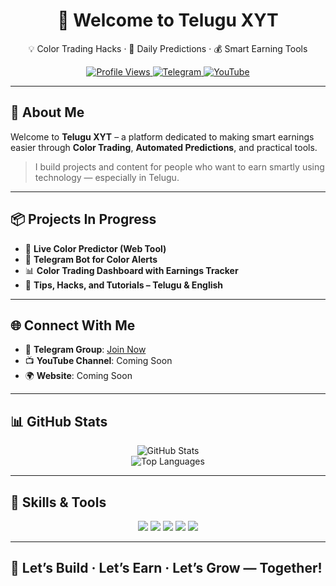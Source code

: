 <h1 align="center">👋 Welcome to Telugu XYT</h1>

<p align="center">
  💡 Color Trading Hacks · 🎯 Daily Predictions · 💰 Smart Earning Tools  
</p>

<p align="center">
  <a href="https://github.com/TeluguXYT">
    <img src="https://komarev.com/ghpvc/?username=TeluguXYT&style=flat-square&color=blue" alt="Profile Views" />
  </a>
  <a href="https://t.me/YourGroupLinkHere">
    <img src="https://img.shields.io/badge/Telegram-Join%20Now-blue?style=flat-square&logo=telegram" alt="Telegram" />
  </a>
  <a href="#">
    <img src="https://img.shields.io/badge/YouTube-Coming%20Soon-red?style=flat-square&logo=youtube" alt="YouTube" />
  </a>
</p>

---

## 🚀 About Me

Welcome to **Telugu XYT** – a platform dedicated to making smart earnings easier through **Color Trading**, **Automated Predictions**, and practical tools.

> I build projects and content for people who want to earn smartly using technology — especially in Telugu.

---

## 📦 Projects In Progress

- 🔮 **Live Color Predictor (Web Tool)**
- 📲 **Telegram Bot for Color Alerts**
- 📊 **Color Trading Dashboard with Earnings Tracker**
- 📘 **Tips, Hacks, and Tutorials – Telugu & English**

---

## 🌐 Connect With Me

- 📢 **Telegram Group**: [Join Now](https://t.me/YourGroupLinkHere)
- 📺 **YouTube Channel**: Coming Soon
- 🌍 **Website**: Coming Soon

---

## 📊 GitHub Stats

<p align="center">
  <img src="https://github-readme-stats.vercel.app/api?username=TeluguXYT&show_icons=true&theme=radical" alt="GitHub Stats" />
  <br/>
  <img src="https://github-readme-stats.vercel.app/api/top-langs/?username=TeluguXYT&layout=compact&theme=radical" alt="Top Languages" />
</p>

---

## 🧠 Skills & Tools

<p align="center">
  <img src="https://img.shields.io/badge/HTML5-E34F26?style=flat&logo=html5&logoColor=white" />
  <img src="https://img.shields.io/badge/CSS3-1572B6?style=flat&logo=css3&logoColor=white" />
  <img src="https://img.shields.io/badge/JavaScript-F7DF1E?style=flat&logo=javascript&logoColor=black" />
  <img src="https://img.shields.io/badge/PHP-777BB4?style=flat&logo=php&logoColor=white" />
  <img src="https://img.shields.io/badge/MySQL-4479A1?style=flat&logo=mysql&logoColor=white" />
</p>

---

## 🙌 Let’s Build · Let’s Earn · Let’s Grow — Together!
